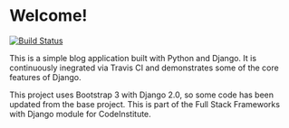 # Welcome! 

[![Build Status](https://travis-ci.org/ckz8780/ci-fsf-django-blog.svg?branch=master)](https://travis-ci.org/ckz8780/ci-fsf-django-blog)

This is a simple blog application built with Python and Django. It is continuously inegrated via Travis CI and demonstrates some of the core features of Django.

This project uses Bootstrap 3 with Django 2.0, so some code has been updated from the base project. This is part of the Full Stack Frameworks with Django module for CodeInstitute.

